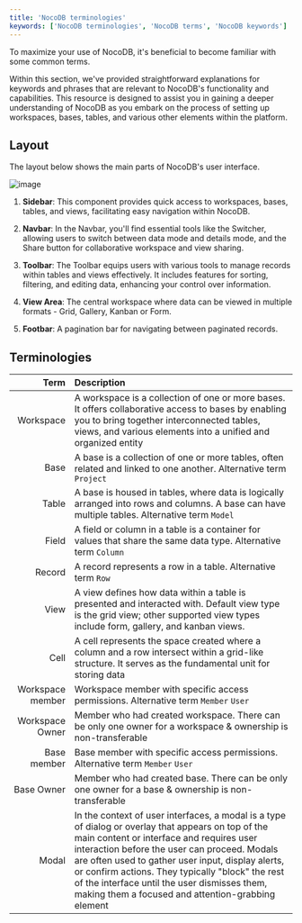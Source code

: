 ```yaml
---
title: 'NocoDB terminologies'
keywords: ['NocoDB terminologies', 'NocoDB terms', 'NocoDB keywords']
---
```



To maximize your use of NocoDB, it's beneficial to become familiar with some common terms.

Within this section, we've provided straightforward explanations for keywords and phrases that are relevant to NocoDB's functionality and capabilities. This resource is designed to assist you in gaining a deeper understanding of NocoDB as you embark on the process of setting up workspaces, bases, tables, and various other elements within the platform.

[//]: # (TBD : Link)

## Layout

The layout below shows the main parts of NocoDB's user interface.
  
![image](/img/v2/layout-overview.png)

1. **Sidebar**: This component provides quick access to workspaces, bases, tables, and views, facilitating easy navigation within NocoDB. 

2. **Navbar**: In the Navbar, you'll find essential tools like the Switcher, allowing users to switch between data mode and details mode, and the Share button for collaborative workspace and view sharing.

3. **Toolbar**: The Toolbar equips users with various tools to manage records within tables and views effectively. It includes features for sorting, filtering, and editing data, enhancing your control over information.

4. **View Area**: The central workspace where data can be viewed in multiple formats - Grid, Gallery, Kanban or Form.

5. **Footbar**: A pagination bar for navigating between paginated records. 

## Terminologies

|             Term | Description                                                                                                                                                                                                                                                                                                                                                                                                    |
|-----------------:|:---------------------------------------------------------------------------------------------------------------------------------------------------------------------------------------------------------------------------------------------------------------------------------------------------------------------------------------------------------------------------------------------------------------|
|        Workspace | A workspace is a collection of one or more bases. It offers collaborative access to bases by enabling you to bring together interconnected tables, views, and various elements into a unified and organized entity                                                                                                                                                                                             |
|             Base | A base is a collection of one or more tables, often related and linked to one another. Alternative term `Project`                                                                                                                                                                                                                                                                                              |
|            Table | A base is housed in tables, where data is logically arranged into rows and columns. A base can have multiple tables. Alternative term `Model`                                                                                                                                                                                                                                                                  |
|            Field | A field or column in a table is a container for values that share the same data type. Alternative term `Column`                                                                                                                                                                                                                                                                                                |
|           Record | A record represents a row in a table. Alternative term `Row`                                                                                                                                                                                                                                                                                                                                                   |
|             View | A view defines how data within a table is presented and interacted with. Default view type is the grid view; other supported view types include form, gallery, and kanban views.                                                                                                                                                                                                                               |
|             Cell | A cell represents the space created where a column and a row intersect within a grid-like structure. It serves as the fundamental unit for storing data                                                                                                                                                                                                                                                        |
| Workspace member | Workspace member with specific access permissions. Alternative term `Member` `User`                                                                                                                                                                                                                                                                                                                            |
|  Workspace Owner | Member who had created workspace. There can be only one owner for a workspace & ownership is non-transferable                                                                                                                                                                                                                                                                                                  |
|      Base member | Base member with specific access permissions. Alternative term `Member` `User`                                                                                                                                                                                                                                                                                                                                 |
|       Base Owner | Member who had created base. There can be only one owner for a base & ownership is non-transferable                                                                                                                                                                                                                                                                                                            |
|            Modal | In the context of user interfaces, a modal is a type of dialog or overlay that appears on top of the main content or interface and requires user interaction before the user can proceed. Modals are often used to gather user input, display alerts, or confirm actions. They typically "block" the rest of the interface until the user dismisses them, making them a focused and attention-grabbing element |
